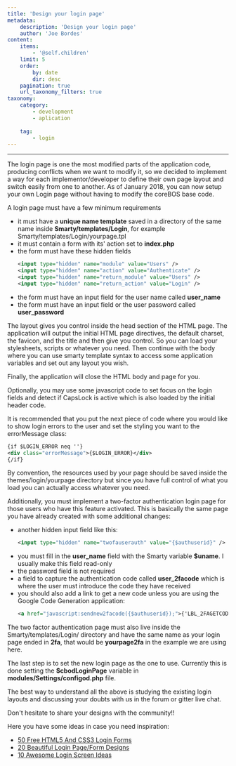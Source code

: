 ```yaml
---
title: 'Design your login page'
metadata:
    description: 'Design your login page'
    author: 'Joe Bordes'
content:
    items:
        - '@self.children'
    limit: 5
    order:
        by: date
        dir: desc
    pagination: true
    url_taxonomy_filters: true
taxonomy:
    category:
        - development
        - aplication
        
    tag:
        - login
---
```

---
The login page is one the most modified parts of the application code,
producing conflicts when we want to modify it, so we decided to
implement a way for each implementor/developer to define their own page
layout and switch easily from one to another. As of January 2018, you
can now setup your own Login page without having to modify the coreBOS
base code.

A login page must have a few minimum requirements

-   it must have a **unique name template** saved in a directory of the
    same name inside **Smarty/templates/Login**, for example
    Smarty/templates/Login/yourpage.tpl
-   it must contain a form with its' action set to **index.php**
-   the form must have these hidden fields
    ```xml
    <input type="hidden" name="module" value="Users" />
    <input type="hidden" name="action" value="Authenticate" />
    <input type="hidden" name="return_module" value="Users" />
    <input type="hidden" name="return_action" value="Login" />
    ```
-   the form must have an input field for the user name called
    **user\_name**
-   the form must have an input field or the user password called
    **user\_password**

The layout gives you control inside the head section of the HTML page.
The application will output the initial HTML page directives, the
default charset, the favicon, and the title and then give you control.
So you can load your stylesheets, scripts or whatever you need. Then
continue with the body where you can use smarty template syntax to
access some application variables and set out any layout you wish.

Finally, the application will close the HTML body and page for you.

Optionally, you may use some javascript code to set focus on the login
fields and detect if CapsLock is active which is also loaded by the
initial header code.

It is recommended that you put the next piece of code where you would
like to show login errors to the user and set the styling you want to
the errorMessage class:

```xml
{if $LOGIN_ERROR neq ''}
<div class="errorMessage">{$LOGIN_ERROR}</div>
{/if}
```

By convention, the resources used by your page should be saved inside
the themes/login/yourpage directory but since you have full control of
what you load you can actually access whatever you need.

Additionally, you must implement a two-factor authentication login page
for those users who have this feature activated. This is basically the
same page you have already created with some additional changes:

-   another hidden input field like
    this:
    ```xml
    <input type="hidden" name="twofauserauth" value="{$authuserid}" />
    ```
-   you must fill in the **user\_name** field with the Smarty variable
    **$uname**. I usually make this field read-only
-   the password field is not required
-   a field to capture the authentication code called **user\_2facode**
    which is where the user must introduce the code they have received
-   you should also add a link to get a new code unless you are using
    the Google Code Generation
    application:
    ```xml
    <a href="javascript:sendnew2facode({$authuserid});">{'LBL_2FAGETCODE'|getTranslatedString:'Users'}
    ```

The two factor authentication page must also live inside the
Smarty/templates/Login/ directory and have the same name as your login
page ended in **2fa**, that would be **yourpage2fa** in the example we
are using here.

The last step is to set the new login page as the one to use. Currently
this is done setting the **$cbodLoginPage** variable in
**modules/Settings/configod.php** file.

The best way to understand all the above is studying the existing login
layouts and discussing your doubts with us in the forum or gitter live
chat.

Don't hesitate to share your designs with the community!!

Here you have some ideas in case you need inspiration:

-   [50 Free HTML5 And CSS3 Login Forms](https://colorlib.com/wp/html5-and-css3-login-forms/)
-   [20 Beautiful Login Page/Form Designs](https://cssauthor.com/20-beautiful-login-pageform-designs-inspiration/)
-   [10 Awesome Login Screen Ideas](https://www.rolustech.com/blog/sugarcrm-login-screen-customization-10-awesome-login-screen-ideas/)

